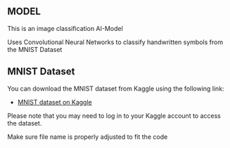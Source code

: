 ## MODEL
This is an image classification AI-Model

Uses Convolutional Neural Networks to classify handwritten symbols from the MNIST Dataset

## MNIST Dataset

You can download the MNIST dataset from Kaggle using the following link:

- [MNIST dataset on Kaggle](https://www.kaggle.com/datasets/oddrationale/mnist-in-csv)

Please note that you may need to log in to your Kaggle account to access the dataset.

Make sure file name is properly adjusted to fit the code
